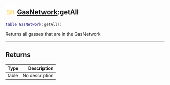 ## <img src="../../.gitbook/assets/shared.png" width="32" height="32" /> [GasNetwork](../gasnetwork/README.md):getAll

```lua
table GasNetwork:getAll()
```

Returns all gasses that are in the GasNetwork

------
## Returns

| Type   | Description |
| ------ | ----------: |
| table | No description |

